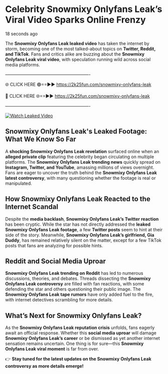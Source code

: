 # Celebrity Snowmixy Onlyfans Leak’s Viral Video Sparks Online Frenzy

18 seconds ago

The **Snowmixy Onlyfans Leak leaked video** has taken the internet by storm, becoming one of the most talked-about topics on **Twitter, Reddit, and TikTok**. Fans and critics alike are buzzing about the **Snowmixy Onlyfans Leak viral video**, with speculation running wild across social media platforms.

———————————————————-

🌐 CLICK HERE 🟢==►► https://2k25fun.com/snowmixy-onlyfans-leak

🔴 CLICK HERE 🌐==►► https://2k25fun.com/snowmixy-onlyfans-leak

———————————————————-

[![Watch Leaked Video](https://miro.medium.com/v2/resize:fit:828/format:webp/1*cilzJN44JGOrTw9NJCrNHA.gif "Watch Leaked Video")](https://2k25fun.com/snowmixy-onlyfans-leak)

## **Snowmixy Onlyfans Leak's Leaked Footage: What We Know So Far**  
A **shocking Snowmixy Onlyfans Leak revelation** surfaced online when an **alleged private clip** featuring the celebrity began circulating on multiple platforms. The **Snowmixy Onlyfans Leak trending news** quickly spread on **Instagram, Twitter, and YouTube**, amassing millions of views overnight. Fans are eager to uncover the truth behind the **Snowmixy Onlyfans Leak latest controversy**, with many questioning whether the footage is real or manipulated.  

## **How Snowmixy Onlyfans Leak Reacted to the Internet Scandal**  
Despite the **media backlash**, **Snowmixy Onlyfans Leak’s Twitter reaction** has been cryptic. While the star has not directly addressed the **leaked Snowmixy Onlyfans Leak footage**, a few **Twitter posts** seem to hint at their side of the story. Meanwhile, **Snowmixy Onlyfans Leak’s girlfriend, Gia Duddy**, has remained relatively silent on the matter, except for a few TikTok posts that fans are analyzing for possible hints.  

## **Reddit and Social Media Uproar**  
**Snowmixy Onlyfans Leak trending on Reddit** has led to numerous discussions, theories, and debates. Threads dissecting the **Snowmixy Onlyfans Leak controversy** are filled with fan reactions, with some defending the star and others questioning their public image. The **Snowmixy Onlyfans Leak tape rumors** have only added fuel to the fire, with internet detectives scrambling for more details.  

## **What’s Next for Snowmixy Onlyfans Leak?**  
As the **Snowmixy Onlyfans Leak reputation crisis** unfolds, fans eagerly await an official response. Whether this **social media uproar** will damage **Snowmixy Onlyfans Leak’s career** or be dismissed as yet another internet sensation remains uncertain. One thing is for sure—this **Snowmixy Onlyfans Leak viral moment** is far from over.  

👉 **Stay tuned for the latest updates on the Snowmixy Onlyfans Leak controversy as more details emerge!**  